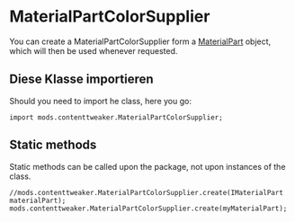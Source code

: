 # MaterialPartColorSupplier

You can create a MaterialPartColorSupplier form a [MaterialPart](/Mods/ContentTweaker/Materials/Materials/MaterialPart/) object, which will then be used whenever requested.

## Diese Klasse importieren
Should you need to import he class, here you go:
```zenscript
import mods.contenttweaker.MaterialPartColorSupplier;
```

## Static methods

Static methods can be called upon the package, not upon instances of the class.

```zenscript
//mods.contenttweaker.MaterialPartColorSupplier.create(IMaterialPart materialPart);
mods.contenttweaker.MaterialPartColorSupplier.create(myMaterialPart);
```